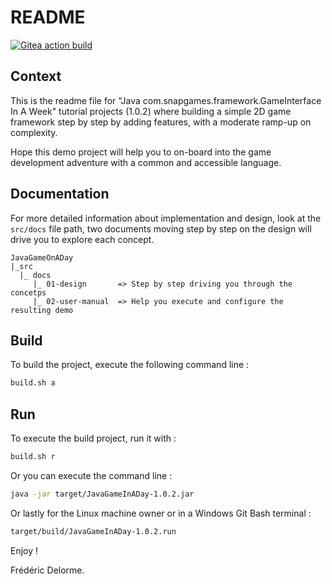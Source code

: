 # README

[![Gitea action build](http://nextserver01:4000/frederic/JavaGameOnAWeek/actions/workflows/build.yml/badge.svg?branch=develop)](http://nextserver01:4000/frederic/JavaGameOnAWeek/actions?workflow=build.yml&actor=0&status=0 "build on /develop")

## Context

This is the readme file for "Java com.snapgames.framework.GameInterface In A Week" tutorial projects (1.0.2)
where building a simple 2D game framework step by step by adding features, with a moderate ramp-up on complexity.

Hope this demo project will help you to on-board into the game development adventure with a common and accessible
language.

## Documentation

For more detailed information about implementation and design, look at the `src/docs` file path, two documents moving
step by
step on the design will drive you to explore each concept.

```plaintext
JavaGameOnADay
|_src
  |_ docs
     |_ 01-design       => Step by step driving you through the concetps
     |_ 02-user-manual  => Help you execute and configure the resulting demo
```

## Build

To build the project, execute the following command line :

```bash
build.sh a
```

## Run

To execute the build project, run it with :

```bash
build.sh r
```

Or you can execute the command line :

```bash
java -jar target/JavaGameInADay-1.0.2.jar
```

Or lastly for the Linux machine owner or in a Windows Git Bash terminal :

```bash
target/build/JavaGameInADay-1.0.2.run
```

Enjoy !

Frédéric Delorme.
